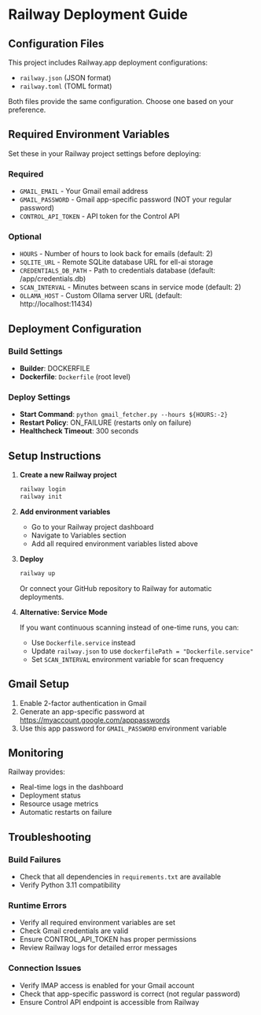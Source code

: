 # Railway Deployment Guide

## Configuration Files

This project includes Railway.app deployment configurations:
- `railway.json` (JSON format)
- `railway.toml` (TOML format)

Both files provide the same configuration. Choose one based on your preference.

## Required Environment Variables

Set these in your Railway project settings before deploying:

### Required
- `GMAIL_EMAIL` - Your Gmail email address
- `GMAIL_PASSWORD` - Gmail app-specific password (NOT your regular password)
- `CONTROL_API_TOKEN` - API token for the Control API

### Optional
- `HOURS` - Number of hours to look back for emails (default: 2)
- `SQLITE_URL` - Remote SQLite database URL for ell-ai storage
- `CREDENTIALS_DB_PATH` - Path to credentials database (default: /app/credentials.db)
- `SCAN_INTERVAL` - Minutes between scans in service mode (default: 2)
- `OLLAMA_HOST` - Custom Ollama server URL (default: http://localhost:11434)

## Deployment Configuration

### Build Settings
- **Builder**: DOCKERFILE
- **Dockerfile**: `Dockerfile` (root level)

### Deploy Settings
- **Start Command**: `python gmail_fetcher.py --hours ${HOURS:-2}`
- **Restart Policy**: ON_FAILURE (restarts only on failure)
- **Healthcheck Timeout**: 300 seconds

## Setup Instructions

1. **Create a new Railway project**
   ```bash
   railway login
   railway init
   ```

2. **Add environment variables**
   - Go to your Railway project dashboard
   - Navigate to Variables section
   - Add all required environment variables listed above

3. **Deploy**
   ```bash
   railway up
   ```

   Or connect your GitHub repository to Railway for automatic deployments.

4. **Alternative: Service Mode**

   If you want continuous scanning instead of one-time runs, you can:
   - Use `Dockerfile.service` instead
   - Update `railway.json` to use `dockerfilePath = "Dockerfile.service"`
   - Set `SCAN_INTERVAL` environment variable for scan frequency

## Gmail Setup

1. Enable 2-factor authentication in Gmail
2. Generate an app-specific password at https://myaccount.google.com/apppasswords
3. Use this app password for `GMAIL_PASSWORD` environment variable

## Monitoring

Railway provides:
- Real-time logs in the dashboard
- Deployment status
- Resource usage metrics
- Automatic restarts on failure

## Troubleshooting

### Build Failures
- Check that all dependencies in `requirements.txt` are available
- Verify Python 3.11 compatibility

### Runtime Errors
- Verify all required environment variables are set
- Check Gmail credentials are valid
- Ensure CONTROL_API_TOKEN has proper permissions
- Review Railway logs for detailed error messages

### Connection Issues
- Verify IMAP access is enabled for your Gmail account
- Check that app-specific password is correct (not regular password)
- Ensure Control API endpoint is accessible from Railway